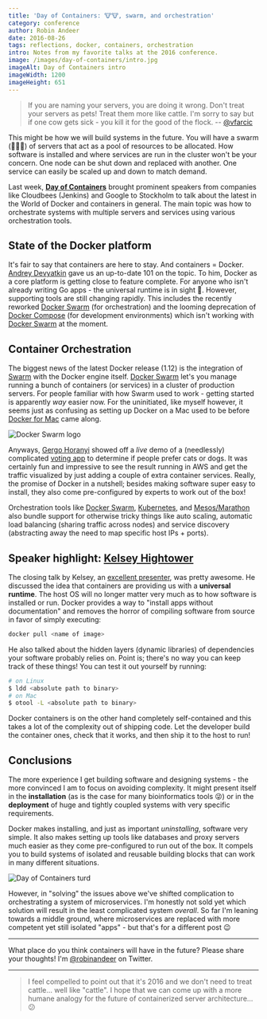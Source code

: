 ```yaml
---
title: 'Day of Containers: 🐮🐮, swarm, and orchestration'
category: conference
author: Robin Andeer
date: 2016-08-26
tags: reflections, docker, containers, orchestration
intro: Notes from my favorite talks at the 2016 conference.
image: /images/day-of-containers/intro.jpg
imageAlt: Day of Containers intro
imageWidth: 1200
imageHeight: 651
---
```


> If you are naming your servers, you are doing it wrong. Don't treat your servers as pets! Treat them more like cattle. I'm sorry to say but if one cow gets sick - you kill it for the good of the flock. -- [@vfarcic][vfarcic]

This might be how we will build systems in the future. You will have a swarm (🐝🐝🐝) of servers that act as a pool of resources to be allocated. How software is installed and where services are run in the cluster won't be your concern. One node can be shut down and replaced with another. One service can easily be scaled up and down to match demand.

Last week, [**Day of Containers**][doc] brought prominent speakers from companies like Cloudbees (Jenkins) and Google to Stockholm to talk about the latest in the World of Docker and containers in general. The main topic was how to orchestrate systems with multiple servers and services using various orchestration tools.

## State of the Docker platform

It's fair to say that containers are here to stay. And containers = Docker. [Andrey Devyatkin][ad-twitter] gave us an up-to-date 101 on the topic. To him, Docker as a core platform is getting close to feature complete. For anyone who isn't already writing Go apps - the universal runtime is in sight 🎉. However, supporting tools are still changing rapidly. This includes the recently reworked [Docker Swarm][swarm] (for orchestration) and the looming deprecation of [Docker Compose][compose] (for development environments) which isn't working with [Docker Swarm][swarm] at the moment.

## Container Orchestration

The biggest news of the latest Docker release (1.12) is the integration of [Swarm][swarm] with the Docker engine itself. [Docker Swarm][swarm] let's you manage running a bunch of containers (or services) in a cluster of production servers. For people familiar with how Swarm used to work - getting started is apparently _way_ easier now. For the uninitiated, like myself however, it seems just as confusing as setting up Docker on a Mac used to be before [Docker for Mac][dfm] came along.

<Image
  src="/images/day-of-containers/swarm.png"
  alt="Docker Swarm logo"
  width={1322 }
  height={595}
  layout="responsive"
/>

Anyways, [Gergo Horanyi][ghoranyi] showed off a _live_ demo of a (needlessly) complicated [voting app][voting-app] to determine if people prefer cats or dogs. It was certainly fun and impressive to see the result running in AWS and get the traffic visualized by just adding a couple of extra container services. Really, the promise of Docker in a nutshell; besides making software super easy to install, they also come pre-configured by experts to work out of the box!

Orchestration tools like [Docker Swarm][swarm], [Kubernetes][kubernetes], and [Mesos/Marathon][marathon] also bundle support for otherwise tricky things like auto scaling, automatic load balancing (sharing traffic across nodes) and service discovery (abstracting away the need to map specific host IPs + ports).

## Speaker highlight: [Kelsey Hightower][kelsey]

The closing talk by Kelsey, an [excellent presenter][kelsey-tetris], was pretty awesome. He discussed the idea that containers are providing us with a **universal runtime**. The host OS will no longer matter very much as to how software is installed or run. Docker provides a way to "install apps without documentation" and removes the horror of compiling software from source in favor of simply executing:

```bash
docker pull <name of image>
```

He also talked about the hidden layers (dynamic libraries) of dependencies your software probably relies on. Point is; there's no way you can keep track of these things! You can test it out yourself by running:

```bash
# on Linux
$ ldd <absolute path to binary>
# on Mac
$ otool -L <absolute path to binary>
```

Docker containers is on the other hand completely self-contained and this takes a lot of the complexity out of shipping code. Let the developer build the container ones, check that it works, and then ship it to the host to run!

## Conclusions

The more experience I get building software and designing systems - the more convinced I am to focus on avoiding complexity. It might present itself in the **installation** (as is the case for many bioinformatics tools 😜) or in the **deployment** of huge and tightly coupled systems with very specific requirements.

Docker makes installing, and just as important _uninstalling_, software very simple. It also makes setting up tools like databases and proxy servers much easier as they come pre-configured to run out of the box. It compels you to build systems of isolated and reusable building blocks that can work in many different situations.

<Image
  src="/images/day-of-containers/fun.jpg"
  alt="Day of Containers turd"
  width={1200 }
  height={618}
  layout="responsive"
/>

However, in "solving" the issues above we've shifted complication to orchestrating a system of microservices. I'm honestly not sold yet which solution will result in the least complicated system _overall_. So far I'm leaning towards a middle ground, where microservices are replaced with more competent yet still isolated "apps" - but that's for a different post 😉

---

What place do you think containers will have in the future? Please share your thoughts! I'm [@robinandeer][twitter] on Twitter.

---

> I feel compelled to point out that it's 2016 and we don't need to treat cattle... well like "cattle". I hope that we can come up with a more humane analogy for the future of containerized server architecture... 😕

[swarm]: https://docs.docker.com/swarm/overview/
[compose]: https://docs.docker.com/compose/overview/
[doc]: http://www.code-conf.com/doc-sthlm-2016/
[rkt]: https://github.com/coreos/rkt
[ad-twitter]: https://twitter.com/andrey9kin
[dfm]: https://docs.docker.com/docker-for-mac/
[ghoranyi]: https://twitter.com/ghoranyi
[voting-app]: https://github.com/ghoranyi/example-voting-app
[twitter]: https://twitter.com/robinandeer
[kelsey-tetris]: https://www.youtube.com/watch?v=Po_MEdnUVDE
[kelsey]: https://twitter.com/kelseyhightower
[kubernetes]: http://kubernetes.io/
[marathon]: https://mesosphere.github.io/marathon/
[vfarcic]: https://twitter.com/vfarcic
